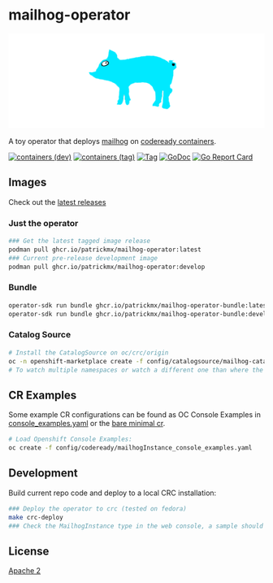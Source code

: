 # mailhog-operator

![mailhog-operator](hack/mailhog-operator-wdn.png "mailhog-operator")

A toy operator that deploys [mailhog](https://github.com/mailhog/MailHog) on [codeready containers](https://github.com/code-ready/crc).

[![containers (dev)](https://github.com/patrickmx/mailhog-operator/actions/workflows/containers_develop.yml/badge.svg)](https://github.com/patrickmx/mailhog-operator/actions/workflows/containers_develop.yml)
[![containers (tag)](https://github.com/patrickmx/mailhog-operator/actions/workflows/containers_tag.yml/badge.svg)](https://github.com/patrickmx/mailhog-operator/actions/workflows/containers_tag.yml)
[![Tag](https://img.shields.io/github/v/tag/patrickmx/mailhog-operator?sort=semver)](https://github.com/patrickmx/mailhog-operator/tags)
[![GoDoc](https://godoc.org/goimports.patrick.mx/mailhog-operator?status.svg)](http://godoc.org/goimports.patrick.mx/mailhog-operator)
[![Go Report Card](https://goreportcard.com/badge/goimports.patrick.mx/mailhog-operator)](https://goreportcard.com/report/goimports.patrick.mx/mailhog-operator)

## Images

Check out the [latest releases](https://github.com/patrickmx/mailhog-operator/pkgs/container/mailhog-operator)

### Just the operator

```bash
### Get the latest tagged image release
podman pull ghcr.io/patrickmx/mailhog-operator:latest
### Current pre-release development image
podman pull ghcr.io/patrickmx/mailhog-operator:develop
```

### Bundle

```bash
operator-sdk run bundle ghcr.io/patrickmx/mailhog-operator-bundle:latest
operator-sdk run bundle ghcr.io/patrickmx/mailhog-operator-bundle:develop
```

### Catalog Source

```bash
# Install the CatalogSource on oc/crc/origin
oc -n openshift-marketplace create -f config/catalogsource/mailhog-catalogsource.yaml
# To watch multiple namespaces or watch a different one than where the operator is, add a separate operator group
```

## CR Examples

Some example CR configurations can be found as OC Console Examples in [console_examples.yaml](config/codeready/mailhogInstance_console_examples.yaml) or the [bare minimal cr](config/samples/mailhog_v1alpha1_mailhoginstance.yaml).

```bash
# Load Openshift Console Examples:
oc create -f config/codeready/mailhogInstance_console_examples.yaml
```

## Development

Build current repo code and deploy to a local CRC installation:

```bash
### Deploy the operator to crc (tested on fedora)
make crc-deploy
### Check the MailhogInstance type in the web console, a sample should be ready to go
```

## License

[Apache 2](LICENSE)
